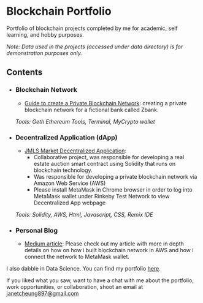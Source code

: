 # Blockchain Portfolio
Portfolio of blockchain projects completed by me for academic, self learning, and hobby purposes. 

_Note: Data used in the projects (accessed under data directory) is for demonstration purposes only._

## Contents

- ### Blockchain Network

	- [Guide to create a Private Blockchain Network](https://github.com/janetcheung-byte/blockchain):  creating a private blockchain network
for a fictional bank called Zbank.

	_Tools: Geth Ethereum Tools, Terminal, MyCrypto wallet_ 

- ### Decentralized Application (dApp)

	- [JMLS Market Decentralized Application](https://janetcheung-byte.github.io/JMLS_market/frontend/index.html#): 
        - Collaborative project, was responsible for developing a real estate auction smart contract using Solidity that runs on blockchain technology.
        - Was responsible for developing a private blockchain network via Amazon Web Service (AWS)
        - Please install MetaMask in Chrome browser in order to log into MetaMask wallet under Rinkeby Test Network to view Decentralized App webpage 
	

	_Tools: Solidity, AWS, Html, Javascript, CSS, Remix IDE_


- ### Personal Blog
	- [Medium article](https://medium.com/@janetcheung897/how-i-get-metamask-wallet-connect-to-ethereum-node-running-on-an-aws-ec2-machine-19cf8672e114): Please check out my article with more in depth details on how on how i built blockchain network in AWS and how i connect the network to MetaMask wallet.



I also dabble in Data Science. You can find my portfolio [here](https://github.com/janetcheung-byte/portfolio).

If you liked what you saw, want to have a chat with me about the portfolio, work opportunities, or collaboration, shoot an email at janetcheung897@gmail.com 
